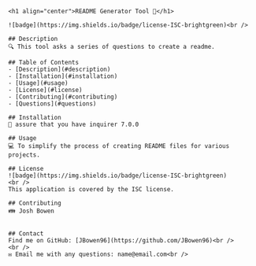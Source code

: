 
    <h1 align="center">README Generator Tool 👋</h1>
      
    ![badge](https://img.shields.io/badge/license-ISC-brightgreen)<br />
    
    ## Description
    🔍 This tool asks a series of questions to create a readme.
    
    ## Table of Contents
    - [Description](#description)
    - [Installation](#installation)
    - [Usage](#usage)
    - [License](#license)
    - [Contributing](#contributing)
    - [Questions](#questions)
    
    ## Installation
    💾 assure that you have inquirer 7.0.0
    
    ## Usage
    💻 To simplify the process of creating README files for various projects.
    
    ## License
    ![badge](https://img.shields.io/badge/license-ISC-brightgreen)
    <br />
    This application is covered by the ISC license. 
    
    ## Contributing
    👪 Josh Bowen
    
    
    ## Contact
    Find me on GitHub: [JBowen96](https://github.com/JBowen96)<br />
    <br />
    ✉️ Email me with any questions: name@email.com<br /> 
    